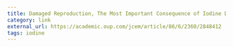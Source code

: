 ```yaml
---
title: Damaged Reproduction, The Most Important Consequence of Iodine Deficiency | The Journal of Clinical Endocrinology & Metabolism | Oxford Academic
category: link
external_url: https://academic.oup.com/jcem/article/86/6/2360/2848412
tags: iodine
---
```

